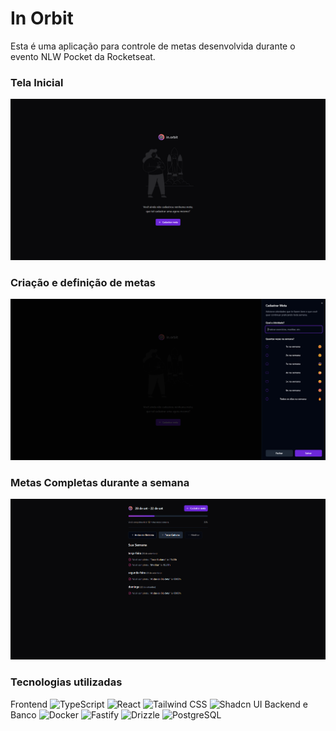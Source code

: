 # In Orbit

Esta é uma aplicação para controle de metas desenvolvida durante o evento NLW Pocket da Rocketseat.

### Tela Inicial

![logo](./images/inorbit.png)

### Criação e definição de metas

![goals](./images/goal.png)

### Metas Completas durante a semana

![completions](./images/completions.png)

### Tecnologias utilizadas

Frontend
![TypeScript](https://img.shields.io/badge/TypeScript-007ACC?style=for-the-badge&logo=typescript&logoColor=white)
![React](https://img.shields.io/badge/React-20232A?style=for-the-badge&logo=react&logoColor=61DAFB)
![Tailwind CSS](https://img.shields.io/badge/Tailwind_CSS-38B2AC?style=for-the-badge&logo=tailwind-css&logoColor=white)
![Shadcn UI](https://img.shields.io/badge/Shadcn_UI-000000?style=for-the-badge&logo=shadcnui&logoColor=white)
Backend e Banco
![Docker](https://img.shields.io/badge/Docker-2496ED?style=for-the-badge&logo=docker&logoColor=white)
![Fastify](https://img.shields.io/badge/Fastify-000000?style=for-the-badge&logo=fastify&logoColor=white)
![Drizzle](https://img.shields.io/badge/Drizzle-C5F74F?style=for-the-badge&logo=drizzle&logoColor=black)
![PostgreSQL](https://img.shields.io/badge/PostgreSQL-316192?style=for-the-badge&logo=postgresql&logoColor=white)
